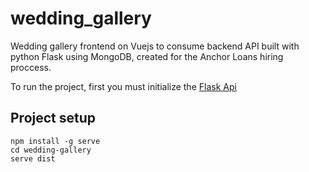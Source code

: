 # wedding_gallery

Wedding gallery frontend on Vuejs to consume backend API built with python Flask using MongoDB, created for the Anchor Loans hiring proccess.

To run the project, first you must initialize the [Flask Api](https://github.com/rafaelg19/gallery_api)

## Project setup
```
npm install -g serve
cd wedding-gallery
serve dist
```
